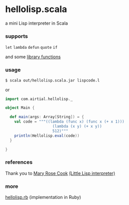
# hellolisp.scala
a mini Lisp interpreter in Scala

### supports

`let` `lambda` `defun` `quote` `if`

and some [library functions](https://github.com/airtial/hellolisp.scala/blob/master/src/main/scala/com/airtial/hellolisp/Library.scala)

### usage

    $ scala out/hellolisp.scala.jar lispcode.l

or

```scala
import com.airtial.hellolisp._

object Main {

  def main(args: Array[String]) = {
    val code = """((lambda (func x) (func x (+ x 1)))
                     (lambda (x y) (+ x y))
                     512)"""
    println(Hellolisp.eval(code))
  }

}
```

### references

Thank you to [Mary Rose Cook](http://maryrosecook.com/) [(Little Lisp interpreter)](https://www.recurse.com/blog/21-little-lisp-interpreter)

### more

[hellolisp.rb](https://github.com/airtial/hellolisp.rb) (implementation in Ruby)
